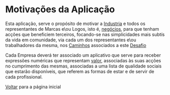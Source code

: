 # Motivações  da Aplicação

Esta aplicação, serve o propósito de motivar a [Industria](./INDUSTRIA.md) e todos os representantes de Marcas e\ou Logos, isto é, [negócios](./EMPRESAS.md), para que tenham acções que beneficiem terceiros, focando-se nas simplicidades mais subtís da vida em comunidade, via cada um dos representantes e\ou trabalhadores da mesma, nos [Caminhos](./CAMINHOS.md) associados a este [Desafio](./DESAFIO.md)

Cada Empresa deverá ter associado um aplicativo que serve para receber expressões numéricas que representam [valor](./MOEDAS.md), associadas às suas acções no cumprimento das mesmas, associadas a uma lista de qualidade sociais que estarão disponíveis, que referem as formas de estar e de servir de cada profissional.

[Voltar](./README.md) para a página inicial